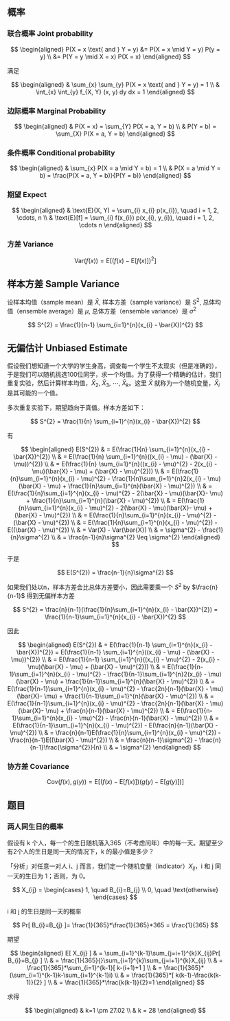 ## 概率
### 联合概率 Joint probability
$$
\begin{aligned}
P(X = x \text{ and } Y = y) &= P(X = x \mid Y = y) P(y = y) \\
&= P(Y = y \mid X = x) P(X = x)
\end{aligned}
$$

满足

$$
\begin{aligned}
& \sum_{x} \sum_{y} P(X = x \text{ and } Y = y) = 1 \\
& \int_{x} \int_{y} f_{X, Y} (x, y) dy dx = 1
\end{aligned}
$$


### 边际概率 Marginal Probability
$$
\begin{aligned}
& P(X = x) = \sum_{Y} P(X = a, Y = b) \\
& P(Y = b) = \sum_{X} P(X = a, Y = b)
\end{aligned}
$$

### 条件概率 Conditional probability
$$
\begin{aligned}
& \sum_{x} P(X = a \mid Y = b) = 1 \\
& P(X = a \mid Y = b) = \frac{P(X = a, Y = b)}{P(Y = b)}
\end{aligned}
$$

### 期望 Expect
$$
\begin{aligned}
& \text{E}(X, Y) = \sum_{i} x_{i} p(x_{i}), \quad i = 1, 2, \cdots, n \\
& \text{E}[f] = \sum_{i} f(x_{i}) p(x_{i}, y_{i}), \quad i = 1, 2, \cdots n
\end{aligned}
$$

### 方差 Variance
$$\text{Var}(f(x)) = \text{E}[(f(x) - \text{E}[f(x)])^{2}]$$

## 样本方差 Sample Variance
设样本均值（sample mean）是 $\bar{X}$, 样本方差（sample variance）是 $S^{2}$, 总体均值（ensemble average）是 $\mu$, 总体方差（ensemble variance）是 $\sigma^{2}$

$$
S^{2} = \frac{1}{n-1} \sum_{i=1}^{n}(x_{i} - \bar{X})^{2}
$$

## 无偏估计 Unbiased Estimate
假设我们想知道一个大学的学生身高，调查每一个学生不太现实（但是准确的），于是我们可以随机挑选100位同学，求一个均值。为了获得一个精确的估计，我们重复实验，然后计算样本均值，$\bar{X}_{2}$, $\bar{X}_{3}$, $\cdots$, $\bar{X}_{k}$。这里 $\bar{X}$ 就称为一个随机变量，$\bar{X}_{i}$ 是其可能的一个值。

多次重复实验下，期望趋向于真值。样本方差如下：

$$
S^{2} = \frac{1}{n} \sum_{i=1}^{n}(x_{i} - \bar{X})^{2}
$$

有

$$
\begin{aligned}
E(S^{2}) & = E(\frac{1}{n} \sum_{i=1}^{n}(x_{i} - \bar{X})^{2}) \\
&  = E(\frac{1}{n} \sum_{i=1}^{n}((x_{i} - \mu) - (\bar{X} - \mu))^{2}) \\
& = E(\frac{1}{n} \sum_{i=1}^{n}((x_{i} - \mu)^{2} - 2(x_{i} - \mu)(\bar{X} - \mu) + (\bar{X} - \mu)^{2})) \\
& = E(\frac{1}{n}\sum_{i=1}^{n}(x_{i} - \mu)^{2} - \frac{1}{n}\sum_{i=1}^{n}2(x_{i} - \mu)(\bar{X} - \mu) + \frac{1}{n}\sum_{i=1}^{n}(\bar{X} - \mu)^{2}) \\
& = E(\frac{1}{n}\sum_{i=1}^{n}(x_{i} - \mu)^{2} - 2(\bar{X} - \mu)(\bar{X}- \mu) + \frac{1}{n}\sum_{i=1}^{n}(\bar{X} - \mu)^{2}) \\
& = E(\frac{1}{n}\sum_{i=1}^{n}(x_{i} - \mu)^{2} - 2(\bar{X} - \mu)(\bar{X}- \mu) + (\bar{X} - \mu)^{2}) \\
& = E(\frac{1}{n}\sum_{i=1}^{n}(x_{i} - \mu)^{2} - (\bar{X} - \mu)^{2}) \\
& = E(\frac{1}{n}\sum_{i=1}^{n}(x_{i} - \mu)^{2}) - E((\bar{X} - \mu)^{2}) \\
& = Var(X) - Var(\bar{X}) \\
& = \sigma^{2} - \frac{1}{n}\sigma^{2} \\
& = \frac{n-1}{n}\sigma^{2} \leq \sigma^{2}
\end{aligned}
$$

于是

$$
E(S^{2}) = \frac{n-1}{n}\sigma^{2}
$$

如果我们处以n，样本方差会比总体方差要小，因此需要乘一个 $S^{2}$ by $\frac{n}{n-1}$ 得到无偏样本方差

$$
S^{2} = \frac{n}{n-1}(\frac{1}{n}\sum_{i=1}^{n}(x_{i} - \bar{X})^{2}) = \frac{1}{n-1}\sum_{i=1}^{n}(x_{i} - \bar{X})^{2}
$$

因此

$$
\begin{aligned}
E(S^{2}) & = E(\frac{1}{n-1} \sum_{i=1}^{n}(x_{i} - \bar{X})^{2}) = E(\frac{1}{n-1} \sum_{i=1}^{n}((x_{i} - \mu) - (\bar{X} - \mu))^{2}) \\
& = E(\frac{1}{n-1} \sum_{i=1}^{n}((x_{i} - \mu)^{2} - 2(x_{i} - \mu)(\bar{X} - \mu) + (\bar{X} - \mu)^{2})) \\
& = E(\frac{1}{n-1}\sum_{i=1}^{n}(x_{i} - \mu)^{2} - \frac{1}{n-1}\sum_{i=1}^{n}2(x_{i} - \mu)(\bar{X} - \mu) + \frac{1}{n-1}\sum_{i=1}^{n}(\bar{X} - \mu)^{2}) \\
& = E(\frac{1}{n-1}\sum_{i=1}^{n}(x_{i} - \mu)^{2} - \frac{2n}{n-1}(\bar{X} - \mu)(\bar{X}- \mu) + \frac{1}{n-1}\sum_{i=1}^{n}(\bar{X} - \mu)^{2}) \\
& = E(\frac{1}{n-1}\sum_{i=1}^{n}(x_{i} - \mu)^{2} - \frac{2n}{n-1}(\bar{X} - \mu)(\bar{X}- \mu) + \frac{n}{n-1}(\bar{X} - \mu)^{2}) \\
& = E(\frac{1}{n-1}\sum_{i=1}^{n}(x_{i} - \mu)^{2} - \frac{n}{n-1}(\bar{X} - \mu)^{2}) \\
& = E(\frac{1}{n-1}\sum_{i=1}^{n}(x_{i} - \mu)^{2}) - E(\frac{n}{n-1}(\bar{X} - \mu)^{2}) \\
& = \frac{n}{n-1}E(\frac{1}{n}\sum_{i=1}^{n}(x_{i} - \mu)^{2}) - \frac{n}{n-1}E((\bar{X} - \mu)^{2}) \\
& = \frac{n}{n-1}\sigma^{2} - \frac{n}{n-1}\frac{\sigma^{2}}{n} \\
& = \sigma^{2}
\end{aligned}
$$


### 协方差 Covariance
$$
\text{Cov}(f(x), g(y)) = \text{E}[(f(x) - \text{E}[f(x)])(g(y) - \text{E}[g(y)])]
$$


## 题目
### 两人同生日的概率
假设有 k 个人，每一个的生日随机落入365（不考虑闰年）中的每一天。期望至少有2个人的生日是同一天的情况下，k 的最小值是多少？

「分析」对任意一对人 i、j 而言，我们定一个随机变量（indicator）$X_{ij}$，i 和 j 同一天的生日为 1；否则，为 0。

$$
X_{ij} =
\begin{cases}
    1, \quad B_{i}=B_{j} \\
    0, \quad \text{otherwise}
\end{cases}
$$

i 和 j 的生日是同一天的概率

$$
Pr[ B_{i}=B_{j} ]= \frac{1}{365}*\frac{1}{365}*365 = \frac{1}{365}
$$

期望

$$
\begin{aligned}
E[ X_{ij} ] & = \sum_{i=1}^{k-1}\sum_{j=i+1}^{k}X_{ij}Pr[ B_{i}=B_{j} ] \\
& = \frac{1}{365}{}\sum_{i=1}^{k}\sum_{j=i+1}^{k}X_{ij} \\
& = \frac{1}{365}*\sum_{i=1}^{k-1}[ k-(i+1)+1 ] \\
& = \frac{1}{365}*(\sum_{i=1}^{k-1}k-\sum_{i=1}^{k-1}i) \\
& = \frac{1}{365}*[ k(k-1)-\frac{k(k-1)}{2} ] \\
& = \frac{1}{365}*\frac{k(k-1)}{2}=1
\end{aligned}
$$

求得

$$
\begin{aligned}
& k=1 \pm 27.02 \\
& k = 28
\end{aligned}
$$
